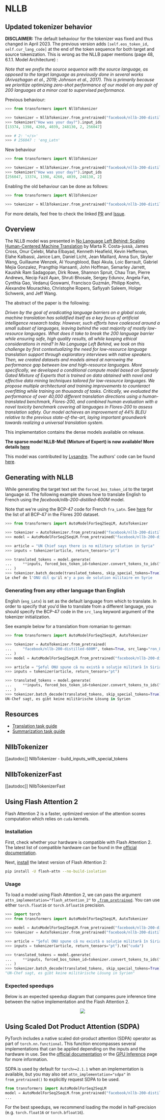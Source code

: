 <!--Copyright 2020 The HuggingFace Team. All rights reserved.

Licensed under the Apache License, Version 2.0 (the "License"); you may not use this file except in compliance with
the License. You may obtain a copy of the License at

http://www.apache.org/licenses/LICENSE-2.0

Unless required by applicable law or agreed to in writing, software distributed under the License is distributed on
an "AS IS" BASIS, WITHOUT WARRANTIES OR CONDITIONS OF ANY KIND, either express or implied. See the License for the
specific language governing permissions and limitations under the License.

⚠️ Note that this file is in Markdown but contain specific syntax for our doc-builder (similar to MDX) that may not be
rendered properly in your Markdown viewer.

-->

# NLLB

## Updated tokenizer behavior 

**DISCLAIMER:** The default behaviour for the tokenizer was fixed and thus changed in April 2023.
The previous version adds `[self.eos_token_id, self.cur_lang_code]` at the end of the token sequence for both target and source tokenization. This is wrong as the NLLB paper mentions (page 48, 6.1.1. Model Architecture) :

*Note that we prefix the source sequence with the source language, as opposed to the target
language as previously done in several works (Arivazhagan et al., 2019; Johnson et al.,
2017). This is primarily because we prioritize optimizing zero-shot performance of our
model on any pair of 200 languages at a minor cost to supervised performance.*

Previous behaviour:

```python
>>> from transformers import NllbTokenizer

>>> tokenizer = NllbTokenizer.from_pretrained("facebook/nllb-200-distilled-600M")
>>> tokenizer("How was your day?").input_ids
[13374, 1398, 4260, 4039, 248130, 2, 256047]

>>> # 2: '</s>'
>>> # 256047 : 'eng_Latn'
```
New behaviour

```python
>>> from transformers import NllbTokenizer

>>> tokenizer = NllbTokenizer.from_pretrained("facebook/nllb-200-distilled-600M")
>>> tokenizer("How was your day?").input_ids
[256047, 13374, 1398, 4260, 4039, 248130, 2]
 ```

Enabling the old behaviour can be done as follows:
```python
>>> from transformers import NllbTokenizer

>>> tokenizer = NllbTokenizer.from_pretrained("facebook/nllb-200-distilled-600M", legacy_behaviour=True)
```

For more details, feel free to check the linked [PR](https://github.com/huggingface/transformers/pull/22313) and [Issue](https://github.com/huggingface/transformers/issues/19943).

## Overview

The NLLB model was presented in [No Language Left Behind: Scaling Human-Centered Machine Translation](https://arxiv.org/abs/2207.04672) by Marta R. Costa-jussà, James Cross, Onur Çelebi,
Maha Elbayad, Kenneth Heafield, Kevin Heffernan, Elahe Kalbassi, Janice Lam, Daniel Licht, Jean Maillard, Anna Sun, Skyler Wang, Guillaume Wenzek, Al Youngblood, Bapi Akula,
Loic Barrault, Gabriel Mejia Gonzalez, Prangthip Hansanti, John Hoffman, Semarley Jarrett, Kaushik Ram Sadagopan, Dirk Rowe, Shannon Spruit, Chau Tran, Pierre Andrews,
Necip Fazil Ayan, Shruti Bhosale, Sergey Edunov, Angela Fan, Cynthia Gao, Vedanuj Goswami, Francisco Guzmán, Philipp Koehn, Alexandre Mourachko, Christophe Ropers,
Safiyyah Saleem, Holger Schwenk, and Jeff Wang.

The abstract of the paper is the following:

*Driven by the goal of eradicating language barriers on a global scale, machine translation has solidified itself as a key focus of artificial intelligence research today.
However, such efforts have coalesced around a small subset of languages, leaving behind the vast majority of mostly low-resource languages. What does it take to break the
200 language barrier while ensuring safe, high quality results, all while keeping ethical considerations in mind? In No Language Left Behind, we took on this challenge by
first contextualizing the need for low-resource language translation support through exploratory interviews with native speakers. Then, we created datasets and models aimed
at narrowing the performance gap between low and high-resource languages. More specifically, we developed a conditional compute model based on Sparsely Gated Mixture of
Experts that is trained on data obtained with novel and effective data mining techniques tailored for low-resource languages. We propose multiple architectural and training
improvements to counteract overfitting while training on thousands of tasks. Critically, we evaluated the performance of over 40,000 different translation directions using
a human-translated benchmark, Flores-200, and combined human evaluation with a novel toxicity benchmark covering all languages in Flores-200 to assess translation safety.
Our model achieves an improvement of 44% BLEU relative to the previous state-of-the-art, laying important groundwork towards realizing a universal translation system.*

This implementation contains the dense models available on release.

**The sparse model NLLB-MoE (Mixture of Expert) is now available! More details [here](nllb-moe)**

This model was contributed by [Lysandre](https://huggingface.co/lysandre). The authors' code can be found [here](https://github.com/facebookresearch/fairseq/tree/nllb).

## Generating with NLLB

While generating the target text set the `forced_bos_token_id` to the target language id. The following
example shows how to translate English to French using the *facebook/nllb-200-distilled-600M* model.

Note that we're using the BCP-47 code for French `fra_Latn`. See [here](https://github.com/facebookresearch/flores/blob/main/flores200/README.md#languages-in-flores-200)
for the list of all BCP-47 in the Flores 200 dataset.

```python
>>> from transformers import AutoModelForSeq2SeqLM, AutoTokenizer

>>> tokenizer = AutoTokenizer.from_pretrained("facebook/nllb-200-distilled-600M")
>>> model = AutoModelForSeq2SeqLM.from_pretrained("facebook/nllb-200-distilled-600M")

>>> article = "UN Chief says there is no military solution in Syria"
>>> inputs = tokenizer(article, return_tensors="pt")

>>> translated_tokens = model.generate(
...     **inputs, forced_bos_token_id=tokenizer.convert_tokens_to_ids("fra_Latn"), max_length=30
... )
>>> tokenizer.batch_decode(translated_tokens, skip_special_tokens=True)[0]
Le chef de l'ONU dit qu'il n'y a pas de solution militaire en Syrie
```

### Generating from any other language than English

English (`eng_Latn`) is set as the default language from which to translate. In order to specify that you'd like to translate from a different language,
you should specify the BCP-47 code in the `src_lang` keyword argument of the tokenizer initialization.

See example below for a translation from romanian to german:

```py
>>> from transformers import AutoModelForSeq2SeqLM, AutoTokenizer

>>> tokenizer = AutoTokenizer.from_pretrained(
...     "facebook/nllb-200-distilled-600M", token=True, src_lang="ron_Latn"
... )
>>> model = AutoModelForSeq2SeqLM.from_pretrained("facebook/nllb-200-distilled-600M", token=True)

>>> article = "Şeful ONU spune că nu există o soluţie militară în Siria"
>>> inputs = tokenizer(article, return_tensors="pt")

>>> translated_tokens = model.generate(
...     **inputs, forced_bos_token_id=tokenizer.convert_tokens_to_ids("deu_Latn"), max_length=30
... )
>>> tokenizer.batch_decode(translated_tokens, skip_special_tokens=True)[0]
UN-Chef sagt, es gibt keine militärische Lösung in Syrien
```

## Resources

- [Translation task guide](../tasks/translation)
- [Summarization task guide](../tasks/summarization)

## NllbTokenizer

[[autodoc]] NllbTokenizer
    - build_inputs_with_special_tokens

## NllbTokenizerFast

[[autodoc]] NllbTokenizerFast

## Using Flash Attention 2

Flash Attention 2 is a faster, optimized version of the attention scores computation which relies on `cuda` kernels.

### Installation 

First, check whether your hardware is compatible with Flash Attention 2. The latest list of compatible hardware can be found in the [official documentation](https://github.com/Dao-AILab/flash-attention#installation-and-features).

Next, [install](https://github.com/Dao-AILab/flash-attention#installation-and-features) the latest version of Flash Attention 2:

```bash
pip install -U flash-attn --no-build-isolation
```

### Usage

To load a model using Flash Attention 2, we can pass the argument `attn_implementation="flash_attention_2"` to [`.from_pretrained`](https://huggingface.co/docs/transformers/main/en/main_classes/model#transformers.PreTrainedModel.from_pretrained). You can use either `torch.float16` or `torch.bfloat16` precision.

```python
>>> import torch
>>> from transformers import AutoModelForSeq2SeqLM, AutoTokenizer

>>> model = AutoModelForSeq2SeqLM.from_pretrained("facebook/nllb-200-distilled-600M", torch_dtype=torch.float16, attn_implementation="flash_attention_2").to("cuda").eval()
>>> tokenizer = AutoTokenizer.from_pretrained("facebook/nllb-200-distilled-600M")

>>> article = "Şeful ONU spune că nu există o soluţie militară în Siria"
>>> inputs = tokenizer(article, return_tensors="pt").to("cuda")

>>> translated_tokens = model.generate(
...     **inputs, forced_bos_token_id=tokenizer.convert_tokens_to_ids("deu_Latn"), max_length=30
... )
>>> tokenizer.batch_decode(translated_tokens, skip_special_tokens=True)[0]
"UN-Chef sagt, es gibt keine militärische Lösung in Syrien"
```

### Expected speedups

Below is an expected speedup diagram that compares pure inference time between the native implementation and the Flash Attention 2.

<div style="text-align: center">
<img src="https://huggingface.co/datasets/visheratin/documentation-images/resolve/main/nllb-speedup.webp">
</div>

## Using Scaled Dot Product Attention (SDPA)
PyTorch includes a native scaled dot-product attention (SDPA) operator as part of `torch.nn.functional`. This function
encompasses several implementations that can be applied depending on the inputs and the hardware in use. See the
[official documentation](https://pytorch.org/docs/stable/generated/torch.nn.functional.scaled_dot_product_attention.html)
or the [GPU Inference](https://huggingface.co/docs/transformers/main/en/perf_infer_gpu_one#pytorch-scaled-dot-product-attention)
page for more information.

SDPA is used by default for `torch>=2.1.1` when an implementation is available, but you may also set
`attn_implementation="sdpa"` in `from_pretrained()` to explicitly request SDPA to be used.

```python
from transformers import AutoModelForSeq2SeqLM
model = AutoModelForSeq2SeqLM.from_pretrained("facebook/nllb-200-distilled-600M", torch_dtype=torch.float16, attn_implementation="sdpa")
...
```

For the best speedups, we recommend loading the model in half-precision (e.g. `torch.float16` or `torch.bfloat16`).